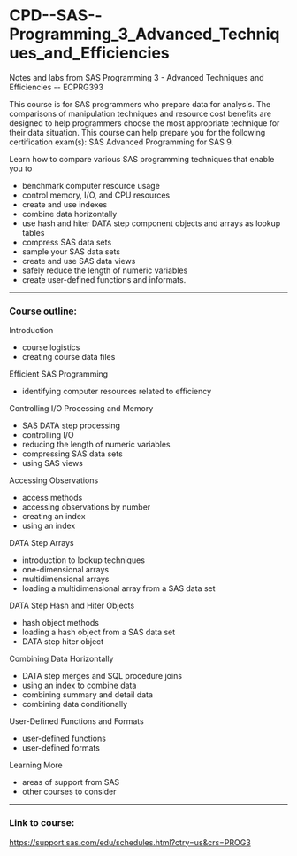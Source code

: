 # CPD--SAS--Programming_3_Advanced_Techniques_and_Efficiencies
Notes and labs from SAS Programming 3 - Advanced Techniques and Efficiencies -- ECPRG393

This course is for SAS programmers who prepare data for analysis. The comparisons of manipulation techniques and resource cost benefits are designed to help programmers choose the most appropriate technique for their data situation.
This course can help prepare you for the following certification exam(s): SAS Advanced Programming for SAS 9.

Learn how to compare various SAS programming techniques that enable you to
- benchmark computer resource usage
- control memory, I/O, and CPU resources
- create and use indexes
- combine data horizontally
- use hash and hiter DATA step component objects and arrays as lookup tables
- compress SAS data sets
- sample your SAS data sets
- create and use SAS data views
- safely reduce the length of numeric variables
- create user-defined functions and informats.

---

### Course outline:

Introduction 
- course logistics
- creating course data files

Efficient SAS Programming 
- identifying computer resources related to efficiency

Controlling I/O Processing and Memory 
- SAS DATA step processing
- controlling I/O
- reducing the length of numeric variables
- compressing SAS data sets
- using SAS views

Accessing Observations 
- access methods
- accessing observations by number
- creating an index
- using an index

DATA Step Arrays 
- introduction to lookup techniques
- one-dimensional arrays
- multidimensional arrays
- loading a multidimensional array from a SAS data set

DATA Step Hash and Hiter Objects 
- hash object methods
- loading a hash object from a SAS data set
- DATA step hiter object

Combining Data Horizontally 
- DATA step merges and SQL procedure joins
- using an index to combine data
- combining summary and detail data
- combining data conditionally

User-Defined Functions and Formats 
- user-defined functions
- user-defined formats

Learning More 
- areas of support from SAS
- other courses to consider

---
### Link to course:
https://support.sas.com/edu/schedules.html?ctry=us&crs=PROG3
